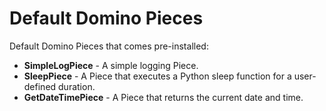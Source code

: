 # Default Domino Pieces
Default Domino Pieces that comes pre-installed:

- **SimpleLogPiece** - A simple logging Piece.
- **SleepPiece** - A Piece that executes a Python sleep function for a user-defined duration.
- **GetDateTimePiece** - A Piece that returns the current date and time.
